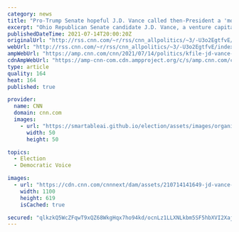 ```yaml
---
category: news
title: "Pro-Trump Senate hopeful J.D. Vance called then-President a 'moral disaster' in 2017 messages"
excerpt: "Ohio Republican Senate candidate J.D. Vance, a venture capitalist and author of the bestselling book \"Hillbilly Elegy,\" disparaged then-President Donald Trump as a \"moral disaster\" whose administration had \"no domestic policy agenda besides tax cuts\" in Twitter direct messages from summer 2017.\n    \n"
publishedDateTime: 2021-07-14T20:00:20Z
originalUrl: "http://rss.cnn.com/~r/rss/cnn_allpolitics/~3/-U3o2EgtfvE/index.html"
webUrl: "http://rss.cnn.com/~r/rss/cnn_allpolitics/~3/-U3o2EgtfvE/index.html"
ampWebUrl: "https://amp.cnn.com/cnn/2021/07/14/politics/kfile-jd-vance-donald-trump-2017/index.html"
cdnAmpWebUrl: "https://amp-cnn-com.cdn.ampproject.org/c/s/amp.cnn.com/cnn/2021/07/14/politics/kfile-jd-vance-donald-trump-2017/index.html"
type: article
quality: 164
heat: 164
published: true

provider:
  name: CNN
  domain: cnn.com
  images:
    - url: "https://smartableai.github.io/election/assets/images/organizations/cnn.com-50x50.jpg"
      width: 50
      height: 50

topics:
  - Election
  - Democratic Voice

images:
  - url: "https://cdn.cnn.com/cnnnext/dam/assets/210714141649-jd-vance-trump-split-super-tease.jpg"
    width: 1100
    height: 619
    isCached: true

secured: "qlkzkQ5WcZFqwT9xQZ68WkgHqx7ho94kd/ocnLz1LLXNLkbm5SF5hbXVI2XajP6ND36fQ/DhDVwE0domVF+mpmCaI2KVHnv9ZwTvr9m+PhHwB3Bz23v6O8Yb5gcc0Rh19GgQ3QJe7t9mAJ4poyXmfu2skP8CaBb2sx346A2JHkzy3IZdRIuR3LXESW6U7oC1xXuEW5+RIHQLqwj/nDAJrukmQOidscj8zADrXVJblTL2P74zVcMcDQ3gwd3+MmB2u5yIwEEHhFSB2qhPR1WMzEOJ7Mxum7KIbNswK50H9CAwZRJPZ0B9rs3WIXDbcKDLiNXUmW1LviOUqVD32Pn8dx6GhHsv56itV5wHzMnLwuU=;FtLta4586SJzTTNO7r5ghw=="
---
```


